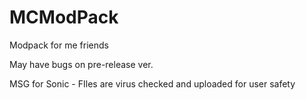 # MCModPack
Modpack for me friends

May have bugs on pre-release ver.

MSG for Sonic - FIles are virus checked and uploaded for user safety
